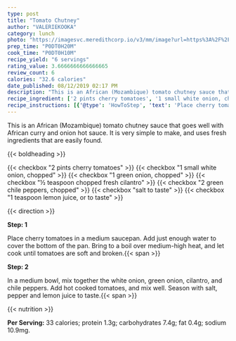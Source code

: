 ```yaml
---
type: post
title: "Tomato Chutney"
author: "VALERIEKOOKA"
category: lunch
photo: "https://imagesvc.meredithcorp.io/v3/mm/image?url=https%3A%2F%2Fimages.media-allrecipes.com%2Fuserphotos%2F4556958.jpg"
prep_time: "P0DT0H20M"
cook_time: "P0DT0H10M"
recipe_yield: "6 servings"
rating_value: 3.6666666666666665
review_count: 6
calories: "32.6 calories"
date_published: 08/12/2019 02:17 PM
description: "This is an African (Mozambique) tomato chutney sauce that goes well with African curry and onion hot sauce. It is very simple to make, and uses fresh ingredients that are easily found."
recipe_ingredient: ['2 pints cherry tomatoes', '1 small white onion, chopped', '1 green onion, chopped', '½ teaspoon chopped fresh cilantro', '2 green chile peppers, chopped', 'salt to taste', '1 teaspoon lemon juice, or to taste']
recipe_instructions: [{'@type': 'HowToStep', 'text': 'Place cherry tomatoes in a medium saucepan. Add just enough water to cover the bottom of the pan. Bring to a boil over medium-high heat, and let cook until tomatoes are soft and broken.\n'}, {'@type': 'HowToStep', 'text': 'In a medium bowl, mix together the white onion, green onion, cilantro, and chile peppers. Add hot cooked tomatoes, and mix well. Season with salt, pepper and lemon juice to taste.\n'}]
---
```


This is an African (Mozambique) tomato chutney sauce that goes well with African curry and onion hot sauce. It is very simple to make, and uses fresh ingredients that are easily found. 

{{< boldheading >}}

{{< checkbox "2 pints cherry tomatoes" >}}
{{< checkbox "1 small white onion, chopped" >}}
{{< checkbox "1  green onion, chopped" >}}
{{< checkbox "½ teaspoon chopped fresh cilantro" >}}
{{< checkbox "2  green chile peppers, chopped" >}}
{{< checkbox "salt to taste" >}}
{{< checkbox "1 teaspoon lemon juice, or to taste" >}}


{{< direction >}}

**Step: 1**

Place cherry tomatoes in a medium saucepan. Add just enough water to cover the bottom of the pan. Bring to a boil over medium-high heat, and let cook until tomatoes are soft and broken.{{< span >}}

**Step: 2**

In a medium bowl, mix together the white onion, green onion, cilantro, and chile peppers. Add hot cooked tomatoes, and mix well. Season with salt, pepper and lemon juice to taste.{{< span >}}

{{< nutrition >}}

**Per Serving:** 33 calories; protein 1.3g; carbohydrates 7.4g; fat 0.4g; sodium 10.9mg.
